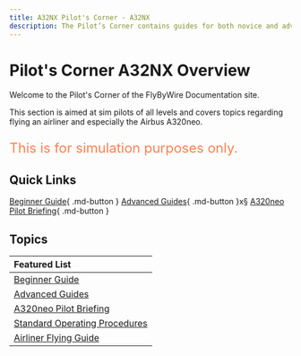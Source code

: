 ```yaml
---
title: A32NX Pilot's Corner - A32NX 
description: The Pilot’s Corner contains guides for both novice and advanced users of the Airbus A320.
---
```


<link rel="stylesheet" href="../../stylesheets/toc-tables.css">

# Pilot's Corner A32NX Overview

Welcome to the Pilot's Corner of the FlyByWire Documentation site.

This section is aimed at sim pilots of all levels and covers topics regarding flying an airliner and
especially the Airbus A320neo.

<p style="color:coral; font-size:24px;">This is for simulation purposes only.</p>

## Quick Links

[Beginner Guide](a32nx-beginner-guide/overview.md){ .md-button }
[Advanced Guides](a32nx-advanced-guides/overview.md){ .md-button }x§
[A320neo Pilot Briefing](a32nx-briefing/index.md){ .md-button }

##  Topics

| Featured List                                                          |
|:-----------------------------------------------------------------------|
| [Beginner Guide](a32nx-beginner-guide/overview.md)                     |
| [Advanced Guides](a32nx-advanced-guides/overview.md)                   |
| [A320neo Pilot Briefing](a32nx-briefing/index.md)                      |
| [Standard Operating Procedures](a32nx-sop.md)                          |
| [Airliner Flying Guide](../airliner/airliner-flying-guide/overview.md) |
